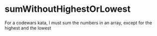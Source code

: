 # sumWithoutHighestOrLowest
For a codewars kata, I must sum the numbers in an array, except for the highest and the lowest
